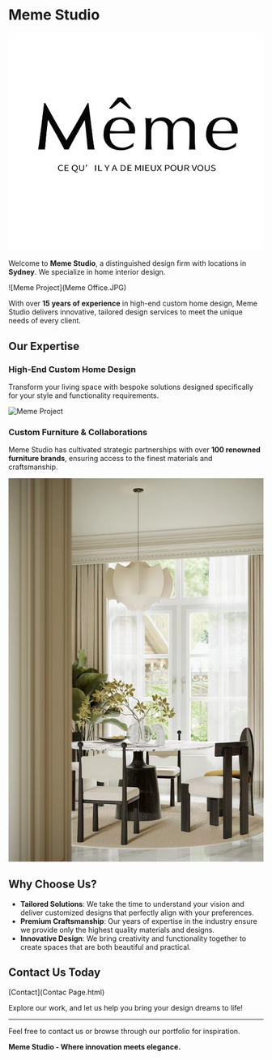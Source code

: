 # Meme Studio
![Meme Project](Meme白色Logo.png)

Welcome to **Meme Studio**, a distinguished design firm with locations in **Sydney**. We specialize in home interior design.

![Meme Project](Meme Office.JPG)

With over **15 years of experience** in high-end custom home design, Meme Studio delivers innovative, tailored design services to meet the unique needs of every client.

## Our Expertise

### High-End Custom Home Design
Transform your living space with bespoke solutions designed specifically for your style and functionality requirements.

![Meme Project](87b69cd1267f90b8e54bae4f3ab6266b.HEIC)

### Custom Furniture & Collaborations
Meme Studio has cultivated strategic partnerships with over **100 renowned furniture brands**, ensuring access to the finest materials and craftsmanship.

![Meme Project](327e671c1ab4d27121b17681fbb394b1.JPG)

## Why Choose Us?

- **Tailored Solutions**: We take the time to understand your vision and deliver customized designs that perfectly align with your preferences.
- **Premium Craftsmanship**: Our years of expertise in the industry ensure we provide only the highest quality materials and designs.
- **Innovative Design**: We bring creativity and functionality together to create spaces that are both beautiful and practical.

## Contact Us Today
[Contact](Contac Page.html)

Explore our work, and let us help you bring your design dreams to life!

---

Feel free to contact us or browse through our portfolio for inspiration.


**Meme Studio - Where innovation meets elegance.**
